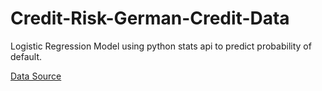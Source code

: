 # Credit-Risk-German-Credit-Data
Logistic Regression Model using python stats api to predict probability of default. 

[Data Source](https://archive.ics.uci.edu/ml/datasets/statlog+(german+credit+data))
